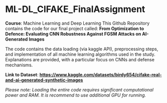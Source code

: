 # ML-DL_CIFAKE_FinalAssignment

**Course**:	Machine Learning and Deep Learning
This Github Repository contains the code for our final project called: **From Optimization to Defence: Evaluating CNN Robustness Against FGSM Attacks on AI-Generated Images**

The code contains the data loading (via kaggle API), preprocessing steps, and implementation of all machine learning algorithms used in the study. 
Explanations are provided, with a particular focus on CNNs and defense mechanisms.

**Link to Dataset**: **https://www.kaggle.com/datasets/birdy654/cifake-real-and-ai-generated-synthetic-images**

_Please note: Loading the entire code requires significant computational power and RAM. It is recommend to use additional GPU for running._

